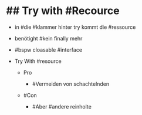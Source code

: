 # ## Try with #Recource 

 - in #die #klammer hinter try kommt die #ressource 
 - benötight #kein finally mehr 
 - #bspw cloasable #interface 
 - Try With #resource 

	 - Pro 

		 - #Vermeiden von schachtelnden 

	 - #Con 

		 - #Aber #andere reinholte 
